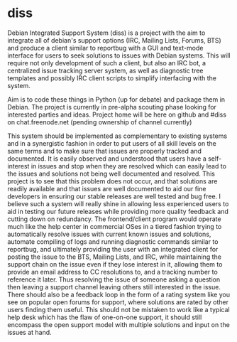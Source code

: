 # diss
Debian Integrated Support System (diss) is a project with the aim to integrate all of debian's support options (IRC, Mailing Lists, Forums, BTS) and produce a client similar to reportbug with a GUI and text-mode interface for users to seek solutions to issues with Debian systems. This will require not only development of such a client, but also an IRC bot, a centralized issue tracking server system, as well as diagnostic tree templates and possibly IRC client scripts to simplify interfacing with the system.

Aim is to code these things in Python (up for debate) and package them in Debian. The project is currently in pre-alpha scouting phase looking for interested parties and ideas. Project home will be here on github and #diss on chat.freenode.net (pending ownership of channel currently)

This system should be implemented as complementary to existing systems and in a synergistic fashion in order to put users of all skill levels on the same terms and to make sure that issues are properly tracked and documented. It is easily observed and understood that users have a self-interest in issues and stop when they are resolved which can easily lead to the issues and solutions not being well documented and resolved. This project is to see that this problem does not occur, and that solutions are readily available and that issues are well documented to aid our fine developers in ensuring our stable releases are well tested and bug free. I believe such a system will really shine in allowing less experienced users to aid in testing our future releases while providing more quality feedback and cutting down on redundancy. The frontend/client program would operate much like the help center in commercial OSes in a tiered fashion trying to automatically resolve issues with current known issues and solutions, automate compiling of logs and running diagnostic commands similar to reportbug, and ultimately providing the user with an integrated client for posting the issue to the BTS, Mailing Lists, and IRC, while maintaining the support chain on the issue even if they lose interest in it, allowing them to provide an email address to CC resolutions to, and a tracking number to reference it later. Thus resolving the issue of someone asking a question then leaving a support channel leaving others still interested in the issue. There should also be a feedback loop in the form of a rating system like you see on popular open forums for support, where solutions are rated by other users finding them useful. This should not be mistaken to work like a typical help desk which has the flaw of one-on-one support, it should still encompass the open support model with multiple solutions and input on the issues at hand.
